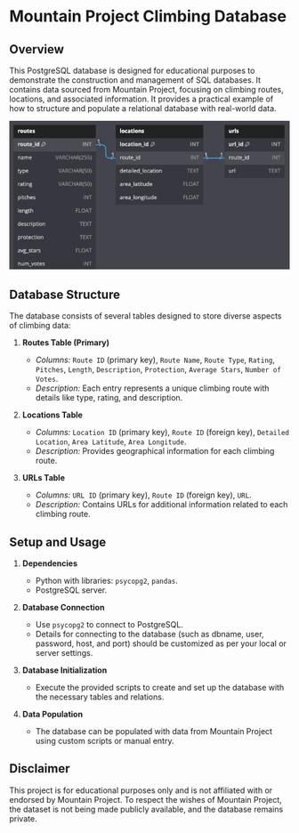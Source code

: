# Mountain Project Climbing Database

## Overview
This PostgreSQL database is designed for educational purposes to demonstrate the construction and management of SQL databases. It contains data sourced from Mountain Project, focusing on climbing routes, locations, and associated information. It provides a practical example of how to structure and populate a relational database with real-world data.

<p align="center">
<img src= "imgs/climbing_model.png">
</p>

## Database Structure
The database consists of several tables designed to store diverse aspects of climbing data:

1. **Routes Table (Primary)**
   - *Columns:* `Route ID` (primary key), `Route Name`, `Route Type`, `Rating`, `Pitches`, `Length`, `Description`, `Protection`, `Average Stars`, `Number of Votes`.
   - *Description:* Each entry represents a unique climbing route with details like type, rating, and description.

2. **Locations Table**
   - *Columns:* `Location ID` (primary key), `Route ID` (foreign key), `Detailed Location`, `Area Latitude`, `Area Longitude`.
   - *Description:* Provides geographical information for each climbing route.

3. **URLs Table**
   - *Columns:* `URL ID` (primary key), `Route ID` (foreign key), `URL`.
   - *Description:* Contains URLs for additional information related to each climbing route.

## Setup and Usage
1. **Dependencies**
   - Python with libraries: `psycopg2`, `pandas`.
   - PostgreSQL server.

2. **Database Connection**
   - Use `psycopg2` to connect to PostgreSQL.
   - Details for connecting to the database (such as dbname, user, password, host, and port) should be customized as per your local or server settings.

3. **Database Initialization**
   - Execute the provided scripts to create and set up the database with the necessary tables and relations.

4. **Data Population**
   - The database can be populated with data from Mountain Project using custom scripts or manual entry.

## Disclaimer
This project is for educational purposes only and is not affiliated with or endorsed by Mountain Project. To respect the wishes of Mountain Project, the dataset is not being made publicly available, and the database remains private.